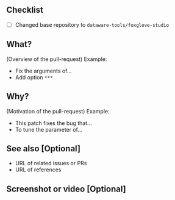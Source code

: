 ## Checklist

- [ ] Changed base repository to `dataware-tools/foxglove-studio`

## What?
(Overview of the pull-request)
Example:
- Fix the arguments of...
- Add option `***`

## Why?
(Motivation of the pull-request)
Example:
- This patch fixes the bug that...
- To tune the parameter of...

## See also [Optional]
- URL of related issues or PRs
- URL of references

## Screenshot or video [Optional]
